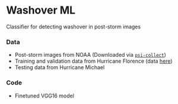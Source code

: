 # Washover ML
Classifier for detecting washover in post-storm images

### Data
- Post-storm images from NOAA (Downloaded via [`psi-collect`](https://github.com/UNCG-DAISY/psi-collect))
- Training and validation data from Hurricane Florence (data [here](https://doi.org/10.6084/m9.figshare.11604192.v1))
- Testing data from Hurricane Michael

### Code
- Finetuned VGG16 model
